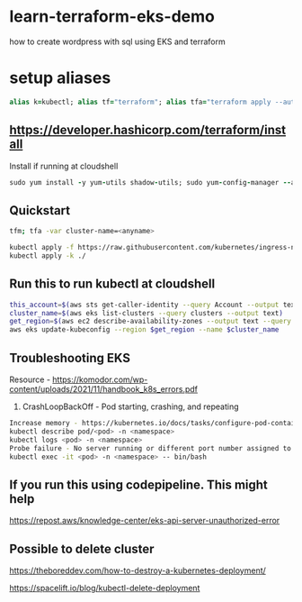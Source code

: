 # learn-terraform-eks-demo
how to create wordpress with sql using EKS and terraform

# setup aliases
```ruby
alias k=kubectl; alias tf="terraform"; alias tfa="terraform apply --auto-approve"; alias tfd="terraform destroy --auto-approve"; alias tfm="terraform init; terraform fmt; terraform validate; terraform plan"
```
## https://developer.hashicorp.com/terraform/install
Install if running at cloudshell
```ruby
sudo yum install -y yum-utils shadow-utils; sudo yum-config-manager --add-repo https://rpm.releases.hashicorp.com/AmazonLinux/hashicorp.repo; sudo yum -y install terraform
```
## Quickstart
```bash
tfm; tfa -var cluster-name=<anyname>
```
```bash
kubectl apply -f https://raw.githubusercontent.com/kubernetes/ingress-nginx/controller-v1.3.0/deploy/static/provider/cloud/deploy.yaml; \
kubectl apply -k ./
```
## Run this to run kubectl at cloudshell
```bash
this_account=$(aws sts get-caller-identity --query Account --output text)
cluster_name=$(aws eks list-clusters --query clusters --output text)
get_region=$(aws ec2 describe-availability-zones --output text --query 'AvailabilityZones[0].[RegionName]')
aws eks update-kubeconfig --region $get_region --name $cluster_name
```
## Troubleshooting EKS
Resource - https://komodor.com/wp-content/uploads/2021/11/handbook_k8s_errors.pdf

1. CrashLoopBackOff - Pod starting, crashing, and repeating
```bash
Increase memory - https://kubernetes.io/docs/tasks/configure-pod-container/assign-memory-resource/
kubectl describe pod/<pod> -n <namespace>
kubectl logs <pod> -n <namespace>
Probe failure - No server running or different port number assigned to pod versus inside VM
kubectl exec -it <pod> -n <namespace> -- bin/bash
```
## If you run this using codepipeline. This might help
https://repost.aws/knowledge-center/eks-api-server-unauthorized-error

## Possible to delete cluster
https://theboreddev.com/how-to-destroy-a-kubernetes-deployment/

https://spacelift.io/blog/kubectl-delete-deployment
